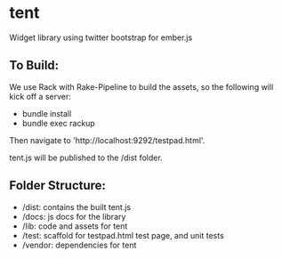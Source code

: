 # tent

Widget library using twitter bootstrap for ember.js

## To Build:

We use Rack with Rake-Pipeline to build the assets, so the following will kick off a server:

* bundle install
* bundle exec rackup

Then navigate to 'http://localhost:9292/testpad.html'. 

tent.js will be published to the /dist folder. 


## Folder Structure:

* /dist: contains the built tent.js 
* /docs: js docs for the library
* /lib: code and assets for tent
* /test: scaffold for testpad.html test page, and unit tests
* /vendor: dependencies for tent